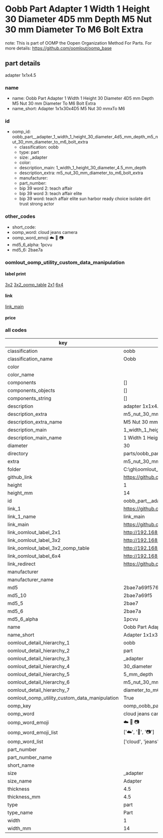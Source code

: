# Oobb Part  Adapter 1 Width 1 Height 30 Diameter 4D5 mm Depth M5 Nut 30 mm Diameter To M6 Bolt Extra  

note: This is part of OOMP the Oopen Organization Method For Parts. For more details: https://github.com/oomlout/oomp_base

##  part details
  



 adapter 1x1x4.5



### name
* name: Oobb Part  Adapter 1 Width 1 Height 30 Diameter 4D5 mm Depth M5 Nut 30 mm Diameter To M6 Bolt Extra
* name_short: Adapter 1x1x30x4D5 M5 Nut 30 mmxTo M6
### id
* oomp_id: oobb_part__adapter_1_width_1_height_30_diameter_4d5_mm_depth_m5_nut_30_mm_diameter_to_m6_bolt_extra
  * classification: oobb
  * type: part
  * size: _adapter
  * color: 
  * description_main: 1_width_1_height_30_diameter_4.5_mm_depth
  * description_extra: m5_nut_30_mm_diameter_to_m6_bolt_extra
  * manufacturer: 
  * part_number: 
  * bip 39 word 2: teach affair
  * bip 39 word 3: teach affair elite
  * bip 39 word: teach affair elite sun harbor ready choice isolate dirt trust strong actor

### other_codes
* short_code: 
* oomp_word: cloud jeans camera
* oomp_word_emoji :cloud: :jeans: :camera:
* md5_6_alpha: 1pcvu
* md5_6: 2bae7a






### oomlout_oomp_utility_custom_data_manipulation
#### label print
[3x2](http://192.168.1.245:1112/?label=oomp%201pcvu)
[3x2_oomp_table](http://192.168.1.108:1112/?label=oomp%201pcvu)
[2x1](http://192.168.1.242:1112/?label=oomp%201pcvu)
[6x4](http://192.168.1.55:1112/?label=oomp%201pcvu)    

#### link

[link_main](https://github.com/oomlout/oomlout_oobb_version_4_generated_parts/tree/main/navigation_oomp/oobb/part/_adapter/1_width_1_height_30_diameter_4.5_mm_depth/m5_nut_30_mm_diameter_to_m6_bolt_extra/part)                              

#### price







### all codes 
| key | value |  
| --- | --- |  
| classification | oobb |  
| classification_name | Oobb |  
| color |  |  
| color_name |  |  
| components | [] |  
| components_objects | [] |  
| components_string | [] |  
| description |  adapter 1x1x4.5 |  
| description_extra | m5_nut_30_mm_diameter_to_m6_bolt_extra |  
| description_extra_name | M5 Nut 30 mm Diameter To M6 Bolt Extra |  
| description_main | 1_width_1_height_30_diameter_4.5_mm_depth |  
| description_main_name | 1 Width 1 Height 30 Diameter 4.5 mm Depth |  
| diameter | 30 |  
| directory | parts/oobb_part__adapter_1_width_1_height_30_diameter_4d5_mm_depth_m5_nut_30_mm_diameter_to_m6_bolt_extra |  
| extra | m5_nut_30_mm_diameter_to_m6_bolt |  
| folder | C:\gh\oomlout_oobb_version_4_generated_parts\parts\oobb_part__adapter_1_width_1_height_30_diameter_4d5_mm_depth_m5_nut_30_mm_diameter_to_m6_bolt_extra |  
| github_link | https://github.com/oomlout/oomlout_oomp_part_src/tree/main/parts/oobb_part__adapter_1_width_1_height_30_diameter_4d5_mm_depth_m5_nut_30_mm_diameter_to_m6_bolt_extra |  
| height | 1 |  
| height_mm | 14 |  
| id | oobb_part__adapter_1_width_1_height_30_diameter_4d5_mm_depth_m5_nut_30_mm_diameter_to_m6_bolt_extra |  
| link_1 | https://github.com/oomlout/oomlout_oobb_version_4_generated_parts/tree/main/navigation_oomp/oobb/part/_adapter/1_width_1_height_30_diameter_4.5_mm_depth/m5_nut_30_mm_diameter_to_m6_bolt_extra/part |  
| link_1_name | link_main |  
| link_main | https://github.com/oomlout/oomlout_oobb_version_4_generated_parts/tree/main/navigation_oomp/oobb/part/_adapter/1_width_1_height_30_diameter_4.5_mm_depth/m5_nut_30_mm_diameter_to_m6_bolt_extra/part |  
| link_oomlout_label_2x1 | http://192.168.1.242:1112/?label=oomp%201pcvu |  
| link_oomlout_label_3x2 | http://192.168.1.245:1112/?label=oomp%201pcvu |  
| link_oomlout_label_3x2_oomp_table | http://192.168.1.108:1112/?label=oomp%201pcvu |  
| link_oomlout_label_6x4 | http://192.168.1.55:1112/?label=oomp%201pcvu |  
| link_redirect | https://github.com/oomlout/oomlout_oobb_version_4_generated_parts/tree/main/parts/oobb__adapter_01_01_30_4d5_ex_m5_nut_30_mm_diameter_to_m6_bolt |  
| manufacturer |  |  
| manufacturer_name |  |  
| md5 | 2bae7a69f5768506cb348d94900116f4 |  
| md5_10 | 2bae7a69f5 |  
| md5_5 | 2bae7 |  
| md5_6 | 2bae7a |  
| md5_6_alpha | 1pcvu |  
| name | Oobb Part  Adapter 1 Width 1 Height 30 Diameter 4D5 mm Depth M5 Nut 30 mm Diameter To M6 Bolt Extra |  
| name_short | Adapter 1x1x30x4D5 M5 Nut 30 mmxTo M6 |  
| oomlout_detail_hierarchy_1 | oobb |  
| oomlout_detail_hierarchy_2 | part |  
| oomlout_detail_hierarchy_3 | _adapter |  
| oomlout_detail_hierarchy_4 | 30_diameter |  
| oomlout_detail_hierarchy_5 | 5_mm_depth |  
| oomlout_detail_hierarchy_6 | m5_nut_30_mm |  
| oomlout_detail_hierarchy_7 | diameter_to_m6_bolt_extra |  
| oomlout_oomp_utility_custom_data_manipulation | True |  
| oomp_key | oomp_oobb_part__adapter_1_width_1_height_30_diameter_4d5_mm_depth_m5_nut_30_mm_diameter_to_m6_bolt_extra |  
| oomp_word | cloud jeans camera |  
| oomp_word_emoji | :cloud: :jeans: :camera: |  
| oomp_word_emoji_list | [':cloud:', ':jeans:', ':camera:'] |  
| oomp_word_list | ['cloud', 'jeans', 'camera'] |  
| part_number |  |  
| part_number_name |  |  
| short_name |  |  
| size | _adapter |  
| size_name |  Adapter |  
| thickness | 4.5 |  
| thickness_mm | 4.5 |  
| type | part |  
| type_name | Part |  
| width | 1 |  
| width_mm | 14 |  
